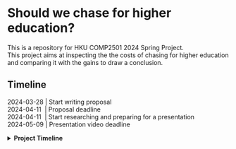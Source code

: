 # Should we chase for higher education?
This is a repository for HKU COMP2501 2024 Spring Project.<br>
This project aims at inspecting the the costs of chasing for higher education and comparing it with the gains to draw a conclusion.

## Timeline
2024-03-28 | Start writing proposal\
2024-04-11 &nbsp;| Proposal deadline\
2024-04-11 &nbsp;| Start researching and preparing for a presentation\
2024-05-09 | Presentation video deadline<br>

<details>
<summary><strong>Project Timeline</strong></summary>
<p>

- **2023-01**: Project kickoff
- **2023-02**: Feature A released
- **2023-03**: Fixed major bug in Feature A
- **2023-04**: Feature B released
- **2023-05**: Reached 1000 users

</p>
</details>

